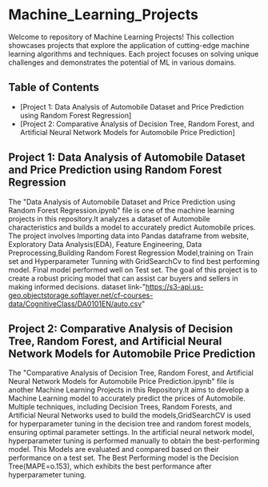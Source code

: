 # Machine_Learning_Projects
Welcome to repository of Machine Learning Projects! This collection showcases projects that explore the application of cutting-edge machine learning algorithms and techniques. Each project focuses on solving unique challenges and demonstrates the potential of ML in various domains.
## Table of Contents
- [Project 1:  Data Analysis of Automobile Dataset and Price Prediction using Random Forest Regression]
- [Project 2: Comparative Analysis of Decision Tree, Random Forest, and Artificial Neural Network Models for Automobile Price Prediction]

## Project 1: Data Analysis of Automobile Dataset and Price Prediction using Random Forest Regression
The "Data Analysis of Automobile Dataset and Price Prediction using Random Forest Regression.ipynb" file is one of the machine learning projects in this repository.It analyzes a dataset of Automobile characteristics and builds a model to accurately predict Automobile prices. The project involves Importing data into Pandas dataframe from website, Exploratory Data Analysis(EDA), Feature Engineering, Data Preprocessing,Building Random Forest Regression Model,training on Train set and Hyperparameter Tunning with GridSearchCv to find best performing model. Final model performed well on Test set. The goal of this project is to create a robust pricing model that can assist car buyers and sellers in making informed decisions.
dataset link-"https://s3-api.us-geo.objectstorage.softlayer.net/cf-courses-data/CognitiveClass/DA0101EN/auto.csv"

## Project 2: Comparative Analysis of Decision Tree, Random Forest, and Artificial Neural Network Models for Automobile Price Prediction
The "Comparative Analysis of Decision Tree, Random Forest, and Artificial Neural Network Models for Automobile Price Prediction.ipynb" file is another Machine Learning Projects in this Repository.It aims to develop a Machine Learning model to accurately predict the prices of Automobile. Multiple techniques, including Decision Trees, Random Forests, and Artificial Neural Networks used to build the models,GridSearchCV is used for hyperparameter tuning in the decision tree and random forest models, ensuring optimal parameter settings. In the artificial neural network model, hyperparameter tuning is performed manually to obtain the best-performing model. This Models are evaluated and compared based on their performance on a test set. The Best Performing model is the Decision Tree(MAPE=o.153), which exhibits the best performance after hyperparameter tuning.
